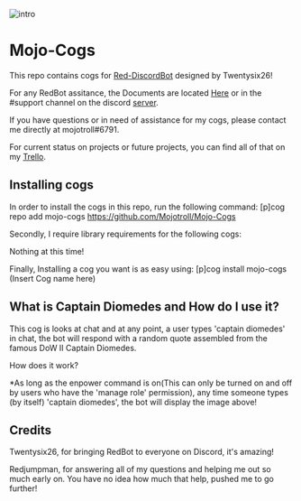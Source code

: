 ![intro](http://www.dustloop.com/wiki/images/0/07/BBCF_Susanoo_6B.png)

# Mojo-Cogs
This repo contains cogs for [Red-DiscordBot](https://github.com/Twentysix26/Red-DiscordBot) designed by Twentysix26!

For any RedBot assitance, the Documents are located [Here](https://twentysix26.github.io/Red-Docs/) or in the #support channel on the discord [server](https://discord.gg/red).

If you have questions or in need of assistance for my cogs, please contact me directly at mojotroll#6791.

For current status on projects or future projects, you can find all of that on my [Trello](https://trello.com/b/K4froUcU).

## Installing cogs

In order to install the cogs in this repo, run the following command: [p]cog repo add mojo-cogs https://github.com/Mojotroll/Mojo-Cogs

Secondly, I require library requirements for the following cogs:

Nothing at this time!

Finally, Installing a cog you want is as easy using: [p]cog install mojo-cogs (Insert Cog name here)

## What is Captain Diomedes and How do I use it?

This cog is looks at chat and at any point, a user types 'captain diomedes' in chat, the bot will respond with a random quote assembled from the famous DoW II Captain Diomedes.

How does it work?

*As long as the enpower command is on(This can only be turned on and off by users who have the 'manage role' permission), any time someone types (by itself) 'captain diomedes', the bot will display the image above!

## Credits
Twentysix26, for bringing RedBot to everyone on Discord, it's amazing!

Redjumpman, for answering all of my questions and helping me out so much early on.  You have no idea how much that help, pushed me to go further!
